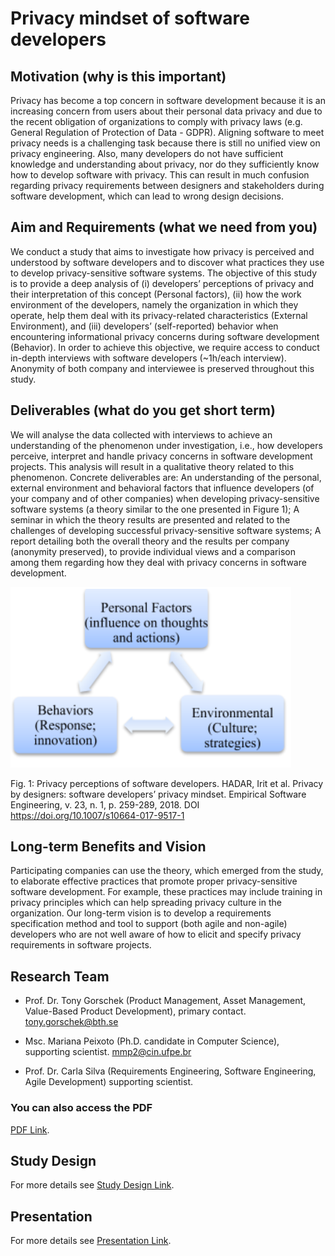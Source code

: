 # Privacy mindset of software developers

## Motivation (why is this important)
Privacy has become a top concern in software development because it is an increasing  concern from users about their personal data privacy and due to the recent obligation of organizations to comply with privacy laws (e.g. General Regulation of Protection of Data - GDPR).  Aligning software to meet privacy needs is a challenging task because there is still no unified view on privacy engineering. Also, many developers do not have sufficient knowledge and understanding about privacy, nor do they sufficiently know how to develop software with privacy. This can result in much confusion regarding privacy requirements between designers and stakeholders during software development, which can lead to wrong design decisions. 

## Aim and Requirements (what we need from you)
We conduct a study that aims to investigate how privacy is perceived and understood by software developers and to discover what practices they use to develop privacy-sensitive software systems. The objective of this study is to provide a deep analysis of  (i) developers’ perceptions of privacy and their interpretation of this concept (Personal factors), (ii) how the work environment of the developers, namely the organization in which they operate, help them deal with its privacy-related characteristics (External Environment), and (iii) developers’ (self-reported) behavior when encountering informational privacy concerns during software development (Behavior). In order to achieve this objective, we require access to conduct in-depth interviews with software developers (~1h/each interview). Anonymity of both company and interviewee is preserved throughout this study.

## Deliverables (what do you get short term)
We will analyse the data collected with interviews to achieve an  understanding of the phenomenon under investigation, i.e., how developers perceive, interpret and handle privacy concerns in software development projects. This analysis will result in a qualitative theory related to this phenomenon. Concrete deliverables are: 
An understanding of the personal, external environment and behavioral factors that influence developers (of your company and of other companies) when developing privacy-sensitive software systems (a theory similar to the one presented in Figure 1);
A seminar in which the theory results are presented and related to the challenges of developing successful privacy-sensitive software systems;
A report detailing both the overall theory and the results per company (anonymity preserved), to provide individual views and a comparison among them regarding how they deal with privacy concerns in software development.

![Image](https://github.com/Marianapmaia/PrivacyByDevelopers/blob/master/SCT.png) 

Fig. 1: Privacy perceptions of software developers. 
HADAR, Irit et al. Privacy by designers: software developers’ privacy mindset. Empirical Software Engineering, v. 23, n. 1, p. 259-289, 2018. DOI https://doi.org/10.1007/s10664-017-9517-1

## Long-term Benefits and Vision
Participating companies can use the theory, which emerged from the study, to elaborate effective practices that promote proper  privacy-sensitive software development. For example, these practices may include training in privacy principles which can help spreading privacy culture in the organization.
Our long-term vision is to develop a requirements specification method and tool to support (both agile and non-agile) developers who are not well aware of how to elicit and specify privacy requirements in software projects.

## Research Team

* Prof. Dr. Tony Gorschek (Product Management, Asset Management, Value-Based Product Development), primary contact.
tony.gorschek@bth.se

* Msc. Mariana Peixoto (Ph.D. candidate in Computer Science), supporting scientist.
mmp2@cin.ufpe.br

* Prof. Dr. Carla Silva (Requirements Engineering, Software Engineering, Agile Development) supporting scientist.

### You can also access the PDF 
[PDF Link](https://guides.github.com/features/mastering-markdown/).

## Study Design 
For more details see [Study Design Link](https://guides.github.com/features/mastering-markdown/).

## Presentation 
For more details see [Presentation Link](https://docs.google.com/presentation/d/1otBcHIfccRtt6bm_rI36wU2QILopS0d4sQd0EN4xQxk/edit?usp=sharing).
